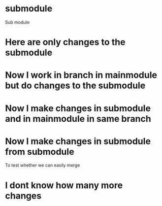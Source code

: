 
# submodule
Sub module

# Here are only changes to the submodule


# Now I work in branch in mainmodule but do changes to the submodule



# Now I make changes in submodule and in mainmodule in same branch


# Now I make changes in submodule from submodule
To test whether we can easily merge



# I dont know how many more changes
